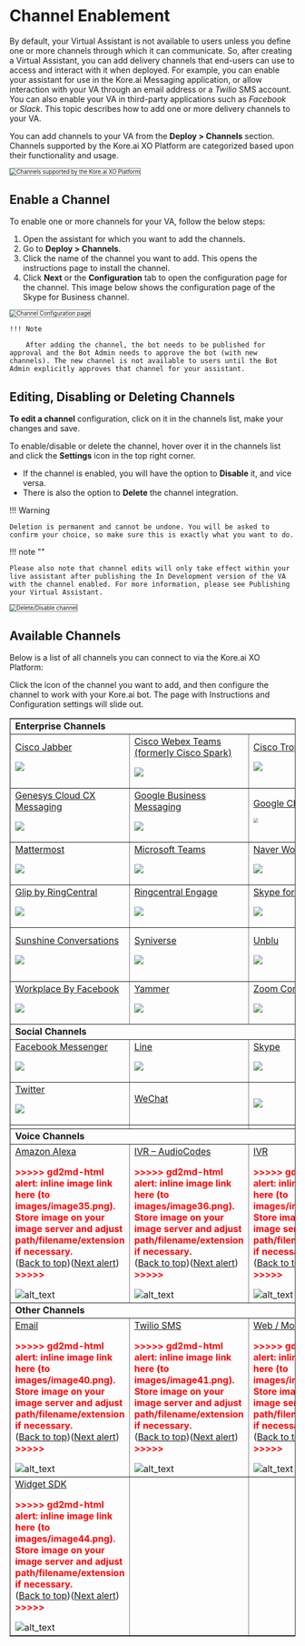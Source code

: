 # Channel Enablement

By default, your Virtual Assistant is not available to users unless you define one or more channels through which it can communicate. So, after creating a Virtual Assistant, you can add delivery channels that end-users can use to access and interact with it when deployed. For example, you can enable your assistant for use in the Kore.ai Messaging application, or allow interaction with your VA through an email address or a _Twilio_ SMS account. You can also enable your VA in third-party applications such as _Facebook_ or _Slack_. This topic describes how to add one or more delivery channels to your VA.

You can add channels to your VA from the **Deploy > Channels** section. Channels supported by the Kore.ai XO Platform are categorized based upon their functionality and usage.

<img src="../images/channel-enablement-img1-channels-list.png" alt="Channels supported by the Kore.ai XO Platform" title="Channels supported by the Kore.ai XO Platform" style="border: 1px solid gray; zoom:70%;">


## Enable a Channel

To enable one or more channels for your VA, follow the below steps:

1. Open the assistant for which you want to add the channels.
2. Go to **Deploy > Channels**.
3. Click the name of the channel you want to add. This opens the instructions page to install the channel.
4. Click **Next** or the **Configuration** tab to open the configuration page for the channel. This image below shows the configuration page of the Skype for Business channel.  
<img src="../images/channel-enablement-img2-instructions.png" alt="Channel Configuration page" title="Channel Configuration page" style="border: 1px solid gray; zoom:70%;">

    !!! Note
    
        After adding the channel, the bot needs to be published for approval and the Bot Admin needs to approve the bot (with new channels). The new channel is not available to users until the Bot Admin explicitly approves that channel for your assistant.


## Editing, Disabling or Deleting Channels

**To edit a channel** configuration, click on it in the channels list, make your changes and save.

To enable/disable or delete the channel, hover over it in the channels list and click the **Settings** icon in the top right corner. 

* If the channel is enabled, you will have the option to **Disable** it, and vice versa.
* There is also the option to **Delete** the channel integration.

!!! Warning

    Deletion is permanent and cannot be undone. You will be asked to confirm your choice, so make sure this is exactly what you want to do.


!!! note ""

    Please also note that channel edits will only take effect within your live assistant after publishing the In Development version of the VA with the channel enabled. For more information, please see Publishing your Virtual Assistant.


<img src="../images/channel-enablement-img3-delete-disable-channel.png" alt="Delete/Disable channel" title="Delete/Disable channel" style="border: 1px solid gray; zoom:70%;"> 


## Available Channels

Below is a list of all channels you can connect to via the Kore.ai XO Platform:

Click the icon of the channel you want to add, and then configure the channel to work with your Kore.ai bot. The page with Instructions and Configuration settings will slide out.


<table border="1">
  <tr>
   <td colspan="4" ><strong>Enterprise Channels</strong>
   </td>
   <td>
   </td>
  </tr>

  <tr>
   <td><a href="../add-cisco-jabber-channel" target="_blank">Cisco Jabber</a>
      <p>
      <a href="../add-cisco-jabber-channel" target="_blank"><img src="../images/logo1-jabber.png"></a>
   </td>

   <td><a href="../add-cisco-channel" target="_blank">Cisco Webex Teams (formerly Cisco Spark)</a>
      <p>
      <a href="../add-cisco-channel" target="_blank"><img src="../images/logo2-cisco-webex-teams.png"></a>
   </td>

   <td><a href="../add-cisco-tropo-channel" target="_blank">Cisco Tropo</a>
      <p>
      <a href="../add-cisco-tropo-channel" target="_blank"><img src="../images/logo3-tropo.png"></a>
   </td>

   <td><a href="../add-google-assistant-channel" target="_blank">Google Assistant</a>
      <p>
      <a href="../add-google-assistant-channel" target="_blank"><img src="../images/logo4-google-assistant.png"></a>
   </td>

   <td>
   </td>
  </tr>
  
  <tr>
   <td><a href="../add-genesys-chat-channel" target="_blank">Genesys Cloud CX Messaging</a>
      <p>
      <a href="../add-genesys-chat-channel" target="_blank"><img src="../images/logo5-genesys-chat-new-logo.png"></a>
   </td>

   <td><a href="../add-google-business-messaging-channel" target="_blank">Google Business Messaging</a>
      <p>
      <a href="../add-google-business-messaging-channel" target="_blank"><img src="../images/logo6-gbm.png"></a>
   </td>

   <td><a href="../add-google-chat" target="_blank">Google Chat</a>
      <p>
      <a href="../add-google-chat" target="_blank"><img src="../images/logo7-google-chat.png" style="zoom:50%;"></a>
   </td>

   <td><a href="../add-kore-channel" target="_blank">Kore.ai</a>
      <p>
      <a href="../add-kore-channel" target="_blank"><img src="../images/logo8-kore-ai.png"></a>
   </td>

   <td><a href="../add-live-person-channel" target="_blank">Live Person</a>
      <p>
      <a href="../add-live-person-channel" target="_blank"><img src="../images/logo9-live-person.png"></a>
   </td>
  </tr>
  
  <tr>
   <td><a href="../add-mattermost-channel" target="_blank">Mattermost</a>
      <p>
      <a href="../add-mattermost-channel" target="_blank"><img src="../images/logo10-mattermost.png"></a>
   </td>

   <td><a href="../add-microsoft-teams-channel" target="_blank">Microsoft Teams</a>
      <p>
      <a href="../add-microsoft-teams-channel" target="_blank"><img src="../images/logo11-ms-teams.png"></a>
   </td>

   <td><a href="../add-naver-works-channel" target="_blank">Naver Works</a>
      <p>
      <a href="../add-naver-works-channel" target="_blank"><img src="../images/logo12-naver.png"></a>
   </td>

   <td><a href="../add-nice-incontact-channel" target="_blank">Nice inContact</a>
      <p>
      <a href="../add-nice-incontact-channel" target="_blank"><img src="../images/logo13-nice.png"></a>
   </td>

   <td><a href="../add-google-rcs-channel" target="_blank">RCS Business Messaging</a>
      <p>
      <a href="../add-google-rcs-channel" target="_blank"><img src="../images/logo14-rcs.png"></a>
   </td>
  </tr>

  <tr>
   <td><a href="../add-ringcentral-glip-channel" target="_blank">Glip by RingCentral</a>
      <p>
      <a href="../add-ringcentral-glip-channel" target="_blank"><img src="../images/logo15-glip.png"></a>
   </td>

   <td><a href="../add-ringcentral-engage-channel" target="_blank">Ringcentral Engage</a>
      <p>
      <a href="../add-ringcentral-engage-channel" target="_blank"><img src="../images/logo16-ring-central.png"></a>
   </td>

   <td><a href="../add-skype-business-channel" target="_blank">Skype for Business</a>
      <p>
      <a href="../add-skype-business-channel" target="_blank"><img src="../images/logo17-skype-business.png"></a>
   </td>

   <td><a href="../add-slack-channel" target="_blank">Slack</a>
      <p>
      <a href="../add-slack-channel" target="_blank"><img src="../images/logo18-slack.png"></a>
   </td>

   <td>
   </td>
  </tr>
  
  <tr>
   <td><a href="../add-sunshine-conversations-channel" target="_blank">Sunshine Conversations</a>
      <p>
      <a href="../add-sunshine-conversations-channel" target="_blank"><img src="../images/logo19-sunshine-conversations.png"></a>
   </td>

   <td><a href="../add-syniverse-channel" target="_blank">Syniverse</a>
      <p>
      <a href="../add-syniverse-channel" target="_blank"><img src="../images/logo20-syniverse.png"></a>
   </td>

   <td><a href="../add-unblu-channel" target="_blank">Unblu</a>
      <p>
      <a href="../add-unblu-channel" target="_blank"><img src="../images/logo21-unblu.png"></a>
   </td>

   <td><a href="../add-whatsapp-business-channel" target="_blank">WhatsApp Business Messaging</a>
      <p>
      <a href="../add-whatsapp-business-channel" target="_blank"><img src="../images/logo22-whatsapp-business.png"></a>
   </td>
   <td>
   </td>
  </tr>

  <tr>
   <td><a href="../add-workplace-by-facebook-channel" target="_blank">Workplace By Facebook</a>
      <p>
      <a href="../add-workplace-by-facebook-channel" target="_blank"><img src="../images/logo23-wp-facebook.png"></a>
   </td>
   
   <td><a href="../add-microsoft-yammer-channel" target="_blank">Yammer</a>
      <p>
      <a href="../add-microsoft-yammer-channel" target="_blank"><img src="../images/logo24-yammer.png"></a>
   </td>

   <td><a href="../add-zoom-contact-center-channel" target="_blank">Zoom Contact Center</a>
      <p>
      <a href="../add-zoom-contact-center-channel" target="_blank"><img src="../images/logo25-zoom.png"></a>
   </td>

   <td>
   </td>

   <td>
   </td>
  </tr>

  <tr>
   <td colspan="4" ><strong>Social Channels</strong>
   </td>

   <td>
   </td>
  </tr>

  <tr>
   <td><a href="../add-facebook-messenger-channel" target="_blank">Facebook Messenger</a>
      <p>
      <a href="../add-facebook-messenger-channel" target="_blank"><img src="../images/logo26-fb-messenger.png"></a>
   </td>

   <td><a href="../add-line-messenger-channel" target="_blank">Line</a>
      <p>
      <a href="../add-line-messenger-channel" target="_blank"><img src="../images/logo27-line.png"></a>
   </td>

   <td><a href="../add-skype-business-onpemise-channel" target="_blank">Skype</a>
      <p>
      <a href="../add-skype-business-onpemise-channel" target="_blank"><img src="../images/logo28-skype.png"></a>
   </td>

   <td><a href="../add-telegram-channel" target="_blank">Telegram</a>
      <p>
      <a href="../add-telegram-channel" target="_blank"><img src="../images/logo29-telegram.png"></a>
   </td>

   <td>
   </td>

  </tr>

  <tr>
   <td><a href="../add-twitter-channel" target="_blank">Twitter</a>
      <p>
      <a href="../add-twitter-channel" target="_blank"><img src="../images/logo30-twitter.png"></a>
   </td>

   <td><a href="../add-wechat-telegram" target="_blank">WeChat</a>
      <p>
      <td><a href="../add-wechat-telegram" target="_blank"><img src="../images/logo31-we-chat.png"></a>
   </td>

   <td>
   </td>
   
   <td>
   </td>
   
   <td>
   </td>
  </tr>
  
  <tr>
   <td>
   </td>
   
   <td>
   </td>
   
   <td>
   </td>
   
   <td>
   </td>
   
   <td>
   </td>
  </tr>
  
  <tr>
   <td colspan="4" ><strong>Voice Channels</strong>
   </td>
   <td>
   </td>
  </tr>
  <tr>
   <td><a href="../adding-the-amazon-alexa-channel" target="_blank">Amazon Alexa</a>
<p>


<p id="gdcalert35" ><span style="color: red; font-weight: bold">>>>>>  gd2md-html alert: inline image link here (to images/image35.png). Store image on your image server and adjust path/filename/extension if necessary. </span><br>(<a href="#">Back to top</a>)(<a href="#gdcalert36">Next alert</a>)<br><span style="color: red; font-weight: bold">>>>>> </span></p>


<img src="images/image35.png" width="" alt="alt_text" title="image_tooltip">

   </td>
   <td><a href="../adding-the-ivr-audiocodes-channel-2/">IVR – AudioCodes</a>
<p>


<p id="gdcalert36" ><span style="color: red; font-weight: bold">>>>>>  gd2md-html alert: inline image link here (to images/image36.png). Store image on your image server and adjust path/filename/extension if necessary. </span><br>(<a href="#">Back to top</a>)(<a href="#gdcalert37">Next alert</a>)<br><span style="color: red; font-weight: bold">>>>>> </span></p>


<img src="images/image36.png" width="" alt="alt_text" title="image_tooltip">

   </td>
   <td><a href="https://developer.kore.ai/docs/bots/advanced-topics/ivr-integration/ivr-integration/">IVR</a>
<p>


<p id="gdcalert37" ><span style="color: red; font-weight: bold">>>>>>  gd2md-html alert: inline image link here (to images/image37.png). Store image on your image server and adjust path/filename/extension if necessary. </span><br>(<a href="#">Back to top</a>)(<a href="#gdcalert38">Next alert</a>)<br><span style="color: red; font-weight: bold">>>>>> </span></p>


<img src="images/image37.png" width="" alt="alt_text" title="image_tooltip">

   </td>
   <td><a href="../adding-the-twilio-voice-channel" target="_blank">Twilio Voice</a>
<p>


<p id="gdcalert38" ><span style="color: red; font-weight: bold">>>>>>  gd2md-html alert: inline image link here (to images/image38.png). Store image on your image server and adjust path/filename/extension if necessary. </span><br>(<a href="#">Back to top</a>)(<a href="#gdcalert39">Next alert</a>)<br><span style="color: red; font-weight: bold">>>>>> </span></p>


<img src="images/image38.png" width="" alt="alt_text" title="image_tooltip">

   </td>
   <td><a href="../adding-the-smartassist-gateway-channel" target="_blank">SmartAssist Gateway</a>
<p>


<p id="gdcalert39" ><span style="color: red; font-weight: bold">>>>>>  gd2md-html alert: inline image link here (to images/image39.png). Store image on your image server and adjust path/filename/extension if necessary. </span><br>(<a href="#">Back to top</a>)(<a href="#gdcalert40">Next alert</a>)<br><span style="color: red; font-weight: bold">>>>>> </span></p>


<img src="images/image39.png" width="" alt="alt_text" title="image_tooltip">

   </td>
  </tr>
  <tr>
   <td colspan="4" ><strong>Other Channels</strong>
   </td>
   <td>
   </td>
  </tr>
  <tr>
   <td><a href="../adding-the-email-channel" target="_blank">Email</a>
<p>


<p id="gdcalert40" ><span style="color: red; font-weight: bold">>>>>>  gd2md-html alert: inline image link here (to images/image40.png). Store image on your image server and adjust path/filename/extension if necessary. </span><br>(<a href="#">Back to top</a>)(<a href="#gdcalert41">Next alert</a>)<br><span style="color: red; font-weight: bold">>>>>> </span></p>


<img src="images/image40.png" width="" alt="alt_text" title="image_tooltip">

   </td>
   <td><a href="../adding-the-sms-channel" target="_blank">Twilio SMS</a>
<p>


<p id="gdcalert41" ><span style="color: red; font-weight: bold">>>>>>  gd2md-html alert: inline image link here (to images/image41.png). Store image on your image server and adjust path/filename/extension if necessary. </span><br>(<a href="#">Back to top</a>)(<a href="#gdcalert42">Next alert</a>)<br><span style="color: red; font-weight: bold">>>>>> </span></p>


<img src="images/image41.png" width="" alt="alt_text" title="image_tooltip">

   </td>
   <td><a href="../adding-the-webmobile-client-channel" target="_blank">Web / Mobile Client</a>
<p>


<p id="gdcalert42" ><span style="color: red; font-weight: bold">>>>>>  gd2md-html alert: inline image link here (to images/image42.png). Store image on your image server and adjust path/filename/extension if necessary. </span><br>(<a href="#">Back to top</a>)(<a href="#gdcalert43">Next alert</a>)<br><span style="color: red; font-weight: bold">>>>>> </span></p>


<img src="images/image42.png" width="" alt="alt_text" title="image_tooltip">

   </td>
   <td><a href="../adding-webhook-channel" target="_blank">Webhook</a>
<p>


<p id="gdcalert43" ><span style="color: red; font-weight: bold">>>>>>  gd2md-html alert: inline image link here (to images/image43.png). Store image on your image server and adjust path/filename/extension if necessary. </span><br>(<a href="#">Back to top</a>)(<a href="#gdcalert44">Next alert</a>)<br><span style="color: red; font-weight: bold">>>>>> </span></p>


<img src="images/image43.png" width="" alt="alt_text" title="image_tooltip">

   </td>
   <td>
   </td>
  </tr>
  <tr>
   <td><a href="../adding-the-widget-sdk-channel" target="_blank">Widget SDK</a>
<p>


<p id="gdcalert44" ><span style="color: red; font-weight: bold">>>>>>  gd2md-html alert: inline image link here (to images/image44.png). Store image on your image server and adjust path/filename/extension if necessary. </span><br>(<a href="#">Back to top</a>)(<a href="#gdcalert45">Next alert</a>)<br><span style="color: red; font-weight: bold">>>>>> </span></p>


<img src="images/image44.png" width="" alt="alt_text" title="image_tooltip">

   </td>
   <td>
   </td>
   <td>
   </td>
   <td>
   </td>
   <td>
   </td>
  </tr>
</table>

